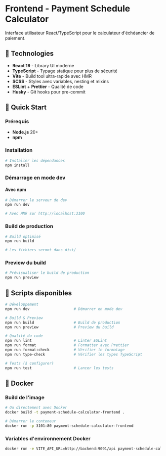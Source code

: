 # Frontend - Payment Schedule Calculator

Interface utilisateur React/TypeScript pour le calculateur d'échéancier de paiement.

## 🚀 Technologies

- **React 19** - Library UI moderne
- **TypeScript** - Typage statique pour plus de sécurité
- **Vite** - Build tool ultra-rapide avec HMR
- **SCSS** - Styles avec variables, nesting et mixins
- **ESLint** + **Prettier** - Qualité de code
- **Husky** - Git hooks pour pre-commit

## 🎯 Quick Start

### Prérequis

- **Node.js** 20+
- **npm**

### Installation

```bash
# Installer les dépendances
npm install
```

### Démarrage en mode dev

#### Avec npm

```bash
# Démarrer le serveur de dev
npm run dev

# Avec HMR sur http://localhost:3100
```

### Build de production

```bash
# Build optimisé
npm run build

# Les fichiers seront dans dist/
```

### Preview du build

```bash
# Prévisualiser le build de production
npm run preview
```

## 🔧 Scripts disponibles

```bash
# Développement
npm run dev                    # Démarrer en mode dev

# Build & Preview
npm run build                  # Build de production
npm run preview                # Preview du build

# Qualité du code
npm run lint                   # Linter ESLint
npm run format                 # Formatter avec Prettier
npm run format:check           # Vérifier le formatage
npm run type-check             # Vérifier les types TypeScript

# Tests (à configurer)
npm run test                   # Lancer les tests
```

## 🐳 Docker

### Build de l'image

```bash
# Ou directement avec Docker
docker build -t payment-schedule-calculator-frontend .

# Démarrer le conteneur
docker run -p 3101:80 payment-schedule-calculator-frontend
```

### Variables d'environnement Docker

```bash
docker run -e VITE_API_URL=http://backend:9091/api payment-schedule-calculator-frontend
```
